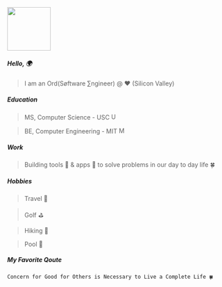 
<img src="https://github.com/user-attachments/assets/fb5fdab0-c773-430a-af68-d734e25bba6c" width="100">


##### Hello, 🌍

> I am an Ord(Søftware ∑ngineer) @ ❤️ (Silicon Valley)

##### Education

> MS, Computer Science - USC <img width="15" height="15" alt="USC_Trojan_Logo" src="https://github.com/user-attachments/assets/2268e526-942c-4d4b-84f4-08584a948b1a" />

> BE, Computer Engineering - MIT <img width="15" height="15" alt="MIT_Logo" src="https://github.com/user-attachments/assets/2adb1d9b-62c2-4393-8c21-56c0c1f4b05c" />


##### Work

> Building tools 🔧 & apps 📲 to solve problems in our day to day life 🍀

##### Hobbies

> Travel 🛫

> Golf ⛳️

> Hiking 🗻

> Pool 🌊

##### My Favorite Qoute
```
Concern for Good for Others is Necessary to Live a Complete Life 🍀
```

<p align="center">
  <div class="cartoon hb">
    <div class="wing-bottom ha hb"></div>
    <div class="wing-top ha hb">
      <div class="dots r"></div>
    </div>
    <div class="wing-bottom ha hb"></div>
    <div class="wing-top ha hb">
      <div class="dots r"></div>
    </div>
    <div class="body r ha hb"></div>
    <div class="antenna r ha hb"></div>
  </div>
</p>
